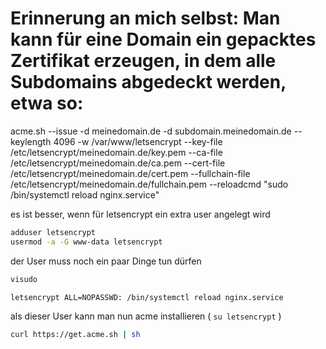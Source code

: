 # Erinnerung an mich selbst: Man kann für eine Domain ein gepacktes Zertifikat erzeugen, in dem alle Subdomains abgedeckt werden, etwa so:

acme.sh --issue -d meinedomain.de -d subdomain.meinedomain.de --keylength 4096 -w /var/www/letsencrypt --key-file /etc/letsencrypt/meinedomain.de/key.pem --ca-file /etc/letsencrypt/meinedomain.de/ca.pem --cert-file /etc/letsencrypt/meinedomain.de/cert.pem --fullchain-file /etc/letsencrypt/meinedomain.de/fullchain.pem --reloadcmd "sudo /bin/systemctl reload nginx.service"

es ist besser, wenn für letsencrypt ein extra user angelegt wird

```bash
adduser letsencrypt
usermod -a -G www-data letsencrypt
```

der User muss noch ein paar Dinge tun dürfen

```bash
visudo

letsencrypt ALL=NOPASSWD: /bin/systemctl reload nginx.service
```

als dieser User kann man nun acme installieren ( `su letsencrypt` )

```bash
curl https://get.acme.sh | sh
```

